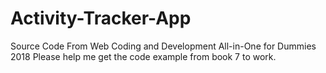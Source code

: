 # Activity-Tracker-App
Source Code From Web Coding and Development All-in-One for Dummies 2018
Please help me get the code example from book 7 to work.
